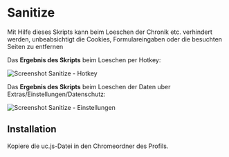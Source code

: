 # Sanitize
Mit Hilfe dieses Skripts kann beim Loeschen der Chronik etc. verhindert werden, unbeabsichtigt die Cookies, Formulareingaben 
oder die besuchten Seiten zu entfernen

Das **Ergebnis des Skripts** beim Loeschen per Hotkey:

![Screenshot Sanitize - Hotkey](https://github.com/ardiman/userChrome.js/raw/master/sanitize/scr_san_hotkey.png)

Das **Ergebnis des Skripts** beim Loeschen der Daten uber Extras/Einstellungen/Datenschutz:

![Screenshot Sanitize - Einstellungen](https://github.com/ardiman/userChrome.js/raw/master/sanitize/scr_san_einstellungen.png)

## Installation
Kopiere die uc.js-Datei in den Chromeordner des Profils.

